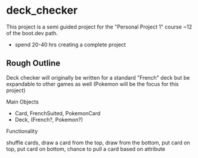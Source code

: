 # deck_checker

This project is a semi guided project for the "Personal Project 1" course ~12 of the boot.dev path.

* spend 20-40 hrs creating a complete project

## Rough Outline

Deck checker will originally be written for a standard "French" deck but be expandable to other games as well (Pokemon will be the focus for this project)

Main Objects

* Card, FrenchSuited, PokemonCard
* Deck, (French?, Pokemon?)

Functionality

shuffle cards, draw a card from the top, draw from the bottom, put card on top, put card on bottom, chance to pull a card based on attribute
